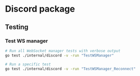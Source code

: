 # Discord package

## Testing

### Test WS manager
```bash
# Run all WebSocket manager tests with verbose output
go test ./internal/discord -v -run "TestWSManager"
```

```bash
# Run a specific test
go test ./internal/discord -v -run "TestWSManager_Reconnect"
```
